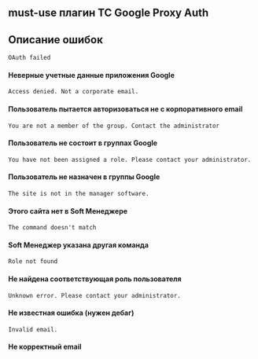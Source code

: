 ## must-use плагин TC Google Proxy Auth

## Описание ошибок

```
OAuth failed
```
#### Неверные учетные данные приложения Google

```
Access denied. Not a corporate email.
```
#### Пользователь пытается авторизоваться не с корпоративного email

```
You are not a member of the group. Contact the administrator
```
#### Пользователь не состоит в группах Google

```
You have not been assigned a role. Please contact your administrator.
```
#### Пользователь не назначен в группы Google

```
The site is not in the manager software.
```
#### Этого сайта нет в Soft Менеджере

```
The command doesn't match
```
#### Soft Менеджер указана другая команда

```
Role not found
```
#### Не найдена соответствующая роль пользователя

```
Unknown error. Please contact your administrator.
```
#### Не известная ошибка (нужен дебаг)

```
Invalid email.
```
#### Не корректный email
